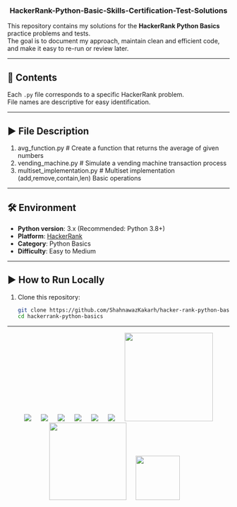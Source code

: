 <div align="center">
  
  ### HackerRank-Python-Basic-Skills-Certification-Test-Solutions
</div>

This repository contains my solutions for the **HackerRank Python Basics** practice problems and tests.  
The goal is to document my approach, maintain clean and efficient code, and make it easy to re-run or review later.

---

## 📌 Contents
Each `.py` file corresponds to a specific HackerRank problem.  
File names are descriptive for easy identification.


---

## ▶ File Description
1. avg_function.py # Create a function that returns the average of given numbers
2. vending_machine.py # Simulate a vending machine transaction process
3. multiset_implementation.py # Multiset implementation (add,remove,contain,len) Basic operations

---

## 🛠 Environment
- **Python version**: 3.x (Recommended: Python 3.8+)
- **Platform**: [HackerRank](https://www.hackerrank.com/)
- **Category**: Python Basics
- **Difficulty**: Easy to Medium

---

## ▶ How to Run Locally
1. Clone this repository:
   ```bash
   git clone https://github.com/ShahnawazKakarh/hacker-rank-python-basics
   cd hackerrank-python-basics

---

<p align="center">
&emsp;
  <img src="https://img.shields.io/github/languages/code-size/ShahnawazKakarh/hacker-rank-python-basics?style=for-the-badge">
  &emsp;
  <img src="https://img.shields.io/github/repo-size/ShahnawazKakarh/hacker-rank-python-basics?color=purple&style=for-the-badge">
  &emsp;
  <img src="https://img.shields.io/github/languages/count/ShahnawazKakarh/hacker-rank-python-basics?color=green&style=for-the-badge">
  &emsp;
  <img src="https://img.shields.io/github/languages/top/ShahnawazKakarh/hacker-rank-python-basics?color=orange&style=for-the-badge">
  &emsp;
  <img src="https://img.shields.io/github/commit-activity/m/ShahnawazKakarh/hacker-rank-python-basics?color=lime&style=for-the-badge">
  &emsp;
  <img src="https://img.shields.io/github/last-commit/ShahnawazKakarh/hacker-rank-python-basics?color=darkgreen&style=for-the-badge">
  &emsp;
  <img src="https://tokei.rs/b1/github/ShahnawazKakarh/hacker-rank-python-basics?category=code" width="200">
  &emsp;
  <img src="https://tokei.rs/b1/github/ShahnawazKakarh/hacker-rank-python-basics?category=lines" width="175">
  &emsp;
  <img src="https://tokei.rs/b1/github/ShahnawazKakarh/hacker-rank-python-basics?category=files" width="100">
  &emsp;
  </p>
